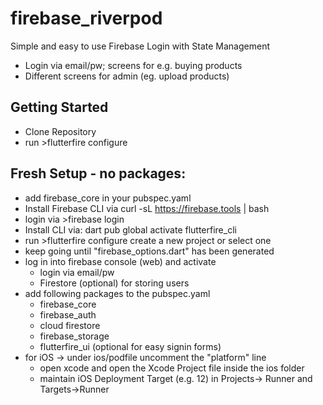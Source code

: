 # firebase_riverpod

Simple and easy to use Firebase Login with State Management
- Login via email/pw; screens for e.g. buying products
- Different screens for admin (eg. upload products)

## Getting Started

- Clone Repository
- run >flutterfire configure


## Fresh Setup - no packages:

- add firebase_core in your pubspec.yaml
- Install Firebase CLI via
  curl -sL https://firebase.tools | bash
- login via >firebase login
- Install CLI via:
  dart pub global activate flutterfire_cli
- run >flutterfire configure
  create a new project or select one
- keep going until "firebase_options.dart" has been generated
- log in into firebase console (web) and activate
  - login via email/pw
  - Firestore (optional) for storing users
- add following packages to the pubspec.yaml
  - firebase_core
  - firebase_auth
  - cloud firestore
  - firebase_storage
  - flutterfire_ui (optional for easy signin forms)
- for iOS -> under ios/podfile uncomment the "platform" line
  - open xcode and open the Xcode Project file inside the ios folder
  - maintain iOS Deployment Target (e.g. 12) in Projects-> Runner and Targets->Runner

